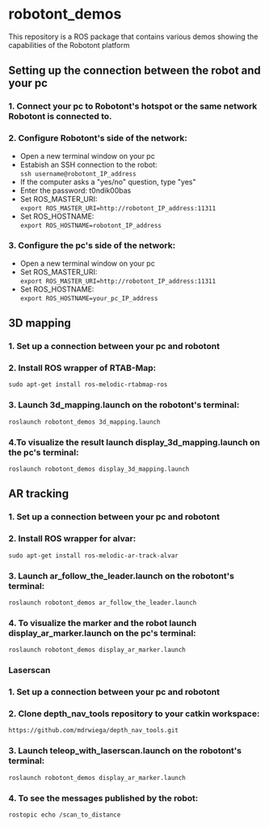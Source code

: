 # robotont_demos
This repository is a ROS package that contains various demos showing the capabilities of the Robotont platform

## Setting up the connection between the robot and your pc
### 1. Connect your pc to Robotont's hotspot or the same network Robotont is connected to.
### 2. Configure Robotont's side of the network:
* Open a new terminal window on your pc
* Estabish an SSH connection to the robot:<br/>
```ssh username@robotont_IP_address```
* If the computer asks a "yes/no" question, type "yes"
* Enter the password: t0ndik00bas
* Set ROS_MASTER_URI: <br/>
```export ROS_MASTER_URI=http://robotont_IP_address:11311```
* Set ROS_HOSTNAME: <br/>
```export ROS_HOSTNAME=robotont_IP_address```
### 3. Configure the pc's side of the network:
* Open a new terminal window on your pc
* Set ROS_MASTER_URI: <br/>
```export ROS_MASTER_URI=http://robotont_IP_address:11311```
* Set ROS_HOSTNAME: <br/>
```export ROS_HOSTNAME=your_pc_IP_address```

## 3D mapping
### 1. Set up a connection between your pc and robotont
### 2. Install ROS wrapper of RTAB-Map:<br/>
```sudo apt-get install ros-melodic-rtabmap-ros```
### 3. Launch 3d_mapping.launch on the robotont's terminal:<br/>
```roslaunch robotont_demos 3d_mapping.launch```
### 4.To visualize the result launch display_3d_mapping.launch on the pc's terminal:<br/>
```roslaunch robotont_demos display_3d_mapping.launch```

## AR tracking
### 1. Set up a connection between your pc and robotont
### 2. Install ROS wrapper for alvar:<br/>
```sudo apt-get install ros-melodic-ar-track-alvar```
### 3. Launch ar_follow_the_leader.launch on the robotont's terminal:<br/>
```roslaunch robotont_demos ar_follow_the_leader.launch```
### 4. To visualize the marker and the robot launch display_ar_marker.launch on the pc's terminal:<br/>
```roslaunch robotont_demos display_ar_marker.launch```

### Laserscan
### 1. Set up a connection between your pc and robotont
### 2. Clone depth_nav_tools repository to your catkin workspace:<br/>
```https://github.com/mdrwiega/depth_nav_tools.git```
### 3. Launch teleop_with_laserscan.launch on the robotont's terminal:<br/>
```roslaunch robotont_demos display_ar_marker.launch```
### 4. To see the messages published by the robot:<br/>
```rostopic echo /scan_to_distance```
